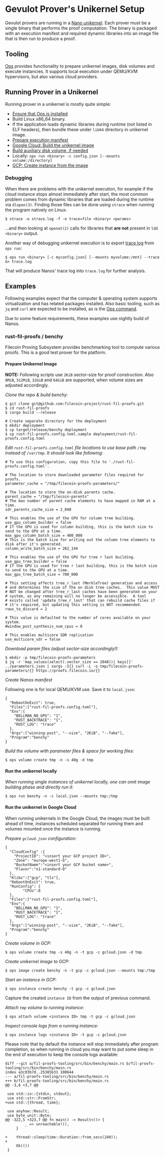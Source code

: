 # Gevulot Prover's Unikernel Setup

Gevulot provers are running in a [Nano unikernel](https://nanovms.com/). Each prover must be a single binary that performs the proof computation. The binary is packaged with an execution manifest and required dynamic libraries into an image file that is then run to produce a proof.

## Tooling

[Ops](https://ops.city/) provides functionality to prepare unikernel images, disk volumes and execute instancies. It supports local execution under QEMU/KVM hypervisors, but also various cloud providers.

## Running Prover in a Unikernel

Running prover in a unikernel is mostly quite simple:

- [Ensure that Ops is installed](https://docs.ops.city/ops/getting_started#installing-ops)
- Build Linux x86_64 binary.
- If the application loads dynamic libraries during runtime (not listed in ELF headers), then bundle these under `lib64` directory in unikernel image.
- [Prepare execution manifest](https://docs.ops.city/ops/configuration)
- [Google Cloud: Build the unikernel image](https://docs.ops.city/ops/google_cloud#create-image)
- [Build auxiliary disk volume, if needed](https://docs.ops.city/ops/volumes)
- Locally: `ops run <binary> -c config.json [--mounts volume:/directory]`
- [GCP: Create instance from the image](https://docs.ops.city/ops/google_cloud#create-instance)

### Debugging

When there are problems with the unikernel execution, for example if the cloud instance stops almost immediately after start, the most common problem comes from dynamic libraries that are loaded during the runtime via `dlopen(3)`.
Finding those files can be done using `strace` when running the program natively on Linux:
```
$ strace -o strace.log -f -e trace=file <binary> <params>
```

...and then looking at `openat(2)` calls for libraries that **are not** present in `ldd <binary>` output.

Another way of debugging unikernel execution is to export [trace log](https://docs.ops.city/ops/debugging#tracing) from `ops run`:
```
$ ops run <binary> [-c myconfig.json] [--mounts myvolume:/mnt] --trace &> trace.log
```

That will produce Nanos' trace log into `trace.log` for further analysis.


## Examples

Following examples expect that the computer & operating system supports virtualization and has related packages installed. Also basic tooling, such as `jq` and `curl` are expected to be installed, as is the [Ops command](https://ops.city/).

Due to some feature requirements, these examples use nightly build of Nanos.

### rust-fil-proofs / benchy

Filecoin Proving Subsystem provides benchmarking tool to compute various proofs.
This is a good test prover for the platform.

#### Prepare Unikernel Image

**NOTE:** Following scripts use `2KiB` sector-size for proof construction. Also `8MiB`, `512MiB`, `32GiB` and `64GiB` are supported, when volume sizes are adjusted accordingly.

*Clone the repo & build benchy:*
```
$ git clone git@github.com:filecoin-project/rust-fil-proofs.git
$ cd rust-fil-proofs
$ cargo build --release

# Create separate directory for the deployment
$ mkdir deployment
$ cp target/release/benchy deployment
$ cp rust-fil-proofs.config.toml.sample deployment/rust-fil-proofs.config.toml
```

*Edit `rust-fil-proofs.config.toml` file locations to use base path `/tmp` instead of `/var/tmp`. It should look like following:*
```
# To use this configuration, copy this file to './rust-fil-proofs.config.toml'.

# The location to store downloaded parameter files required for proofs.
parameter_cache = "/tmp/filecoin-proofs-parameters/"

# The location to store the on-disk parents cache.
parent_cache = "/tmp/filecoin-parents"
# The max number of parent cache elements to have mapped in RAM at a time.
sdr_parents_cache_size = 2_048

# This enables the use of the GPU for column tree building.
use_gpu_column_builder = false
# If the GPU is used for column building, this is the batch size to send to the GPU at a time.
max_gpu_column_batch_size = 400_000
# This is the batch size for writing out the column tree elements to disk after it's generated.
column_write_batch_size = 262_144

# This enables the use of the GPU for tree r last building.
use_gpu_tree_builder = false
# If the GPU is used for tree r last building, this is the batch size to send to the GPU at a time.
max_gpu_tree_batch_size = 700_000

# This setting affects tree_r_last (MerkleTree) generation and access
# and determines the size of the on disk tree caches.  This value MUST
# NOT be changed after tree_r_last caches have been generated on your
# system, as any remaining will no longer be accessible.  A tool
# exists called 'update_tree_r_last' that can rebuild cache files if
# it's required, but updating this setting is NOT recommended.
rows_to_discard = 2

# This value is defaulted to the number of cores available on your system.
#window_post_synthesis_num_cpus = 8

# This enables multicore SDR replication
use_multicore_sdr = false
```

*Download param files (adjust sector-size accordingly!):*
```
$ mkdir -p tmp/filecoin-proofs-parameters
$ jq -r 'map_values(select(.sector_size == 2048))| keys[]' ../parameters.json | xargs -I{} curl -L -o tmp/filecoin-proofs-parameters/{} https://proofs.filecoin.io/{}
```

*Create Nanos manifest*

Following one is for local QEMU/KVM use. Save it to `local.json`:
```
{
  "RebootOnExit": true,
  "Files":["rust-fil-proofs.config.toml"],
  "Env":{
    "BELLMAN_NO_GPU": "1",
    "RUST_BACKTRACE": "1",
    "RUST_LOG": "trace"
  },
  "Args":["winning-post", "--size", "2KiB", "--fake"],
  "Program":"benchy"
}
```

*Build the volume with parameter files & space for working files:*
```
$ ops volume create tmp -n -s 40g -d tmp
```

#### Run the unikernel locally

*When running single instances of unikernel locally, one can omit image building phase and directly run it:*
```
$ ops run benchy -n -c local.json --mounts tmp:/tmp
```

#### Run the unikernel in Google Cloud

When running unikernels in the Google Cloud, the images must be built ahead of time, instances scheduled separated for running them and volumes mounted once the instance is running.

*Prepare `gcloud.json` configuration:*
```
{
  "CloudConfig" :{
    "ProjectID": "<insert your GCP project ID>",
    "Zone": "europe-west1-b",
    "BucketName":"<insert your GCP bucket name>",
    "Flavor":"n1-standard-8"
  },
  "Klibs":["gcp", "tls"],
  "RebootOnExit": true,
  "RunConfig": {
        "CPUs":8
  },
  "Files":["rust-fil-proofs.config.toml"],
  "Env":{
    "BELLMAN_NO_GPU": "1",
    "RUST_BACKTRACE": "1",
    "RUST_LOG": "trace"
  },
  "Args":["winning-post", "--size", "2KiB", "--fake"],
  "Program":"benchy"
}
```

*Create volume in GCP:*
```
$ ops volume create tmp -s 40g -n -t gcp -c gcloud.json -d tmp
```

*Create unikernel image to GCP:*
```
$ ops image create benchy -n -t gcp -c gcloud.json --mounts tmp:/tmp
```

*Start an instance in GCP:*
```
$ ops instance create benchy -t gcp -c gcloud.json

```

Capture the created `instance ID` from the output of previous command.

*Attach `tmp` volume to running instance:*
```
$ ops attach volume <instance ID> tmp -t gcp -c gcloud.json
```

*Inspect console logs from a running instance:*
```
$ ops instance logs <instance ID> -t gcp -c gcloud.json
```

Please note that by default the instance will stop immediately after program completion, so when running in cloud you may want to put some sleep in the end of execution to keep the console logs available:
```
diff --git a/fil-proofs-tooling/src/bin/benchy/main.rs b/fil-proofs-tooling/src/bin/benchy/main.rs
index a3c03b7d..25385b31 100644
--- a/fil-proofs-tooling/src/bin/benchy/main.rs
+++ b/fil-proofs-tooling/src/bin/benchy/main.rs
@@ -3,6 +3,7 @@
 
 use std::io::{stdin, stdout};
 use std::str::FromStr;
+use std::{thread, time};
 
 use anyhow::Result;
 use byte_unit::Byte;
@@ -322,5 +323,7 @@ fn main() -> Result<()> {
         _ => unreachable!(),
     }
 
+    thread::sleep(time::Duration::from_secs(240));
+
     Ok(())
 }
```
